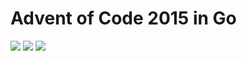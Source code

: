 # Advent of Code 2015 in Go

![](https://img.shields.io/badge/2015%20📅-orange) ![](https://img.shields.io/badge/Stars%20⭐-3-yellow) ![](https://img.shields.io/badge/Days%20completed-1-red)
